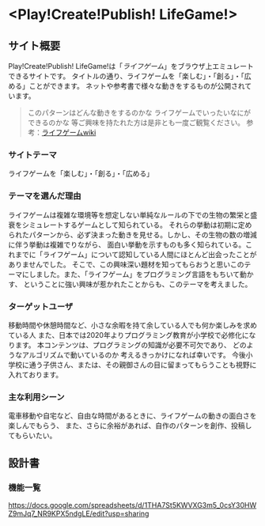 # <Play!Create!Publish! LifeGame!>

## サイト概要
Play!Create!Publish! LifeGame!は「<em>ライフゲーム</em>」をブラウザ上エミュレートできるサイトです。
タイトルの通り、ライフゲームを「楽しむ」・「創る」・「広める」ことができます。
ネットや参考書で様々な動きをするものが公開されています。
>このパターンはどんな動きをするのかな
>ライフゲームでいったいなにができるのかな
等ご興味を持たれた方は是非とも一度ご観覧ください。
参考：[ライフゲームwiki](https://ja.wikipedia.org/wiki/%E3%83%A9%E3%82%A4%E3%83%95%E3%82%B2%E3%83%BC%E3%83%A0)


### サイトテーマ
ライフゲームを「楽しむ」・「創る」・「広める」


### テーマを選んだ理由
ライフゲームは複雑な環境等を想定しない単純なルールの下での生物の繁栄と盛衰をシミュレートするゲームとして知られている。
それらの挙動は初期に定められたパターンから、必ず決まった動きを見せる。しかし、その生物の数の増減に伴う挙動は複雑でりながら、
面白い挙動を示すものも多く知られている。これまでに「ライフゲーム」について認知している人間にほとんど出会ったことがありませんでした。
そこで、この興味深い題材を知ってもらおうと思いこのテーマにしました。また、「ライフゲーム」をプログラミング言語をもちいて動かす、
ということに強い興味が惹かれたことからも、このテーマを考えました。


### ターゲットユーザ
移動時間や休憩時間など、小さな余暇を持て余している人でも何か楽しみを求めている人
また、日本では2020年よりプログラミング教育が小学校で必修化になります。
本コンテンツは、プログラミングの知識が必要不可欠であり、
どのようなアルゴリズムで動いているのか
考えるきっかけになれば幸いです。
今後小学校に通う子供さん、または、その親御さんの目に留まってもらうことも視野に入れております。


### 主な利用シーン
電車移動や自宅など、自由な時間があるときに、ライフゲームの動きの面白さを楽しんでもらう、
また、さらに余裕があれば、自作のパターンを創作、投稿してもらいたい。


## 設計書


### 機能一覧
https://docs.google.com/spreadsheets/d/1THA7St5KWVXG3m5_0csY30HWZ9mJq7_NR9KPX5ndgLE/edit?usp=sharing
